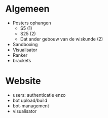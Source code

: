 # Algemeen
- Posters ophangen
    - S5 (1)
    - S25 (2)
    - Dat ander gebouw van de wiskunde (2)
- Sandboxing
- Visualisator
- Ranker
- brackets

# Website
- users: authenticatie enzo
- bot upload/build
- bot-management
- visualisator
